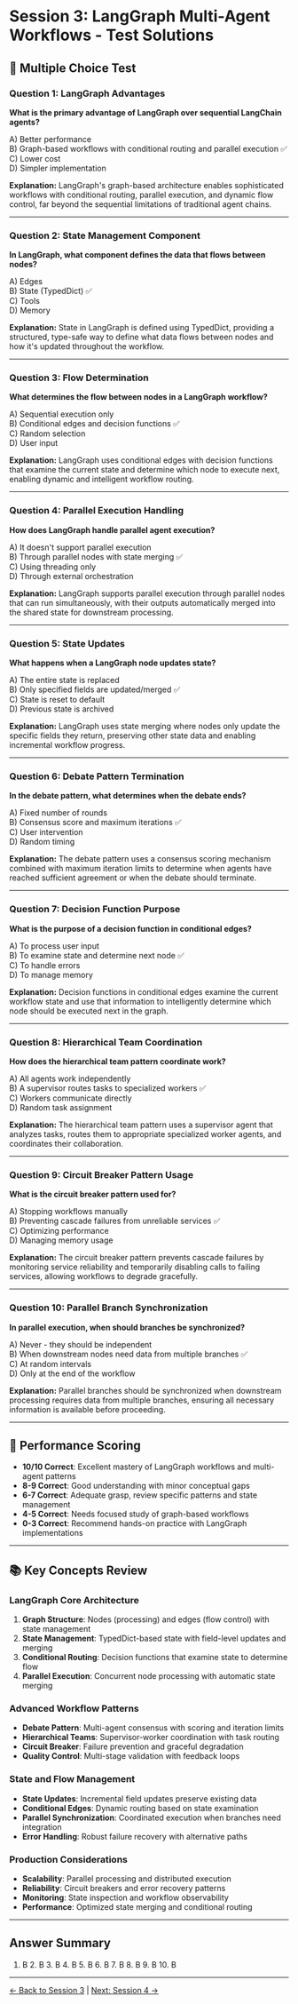 # Session 3: LangGraph Multi-Agent Workflows - Test Solutions

## 📝 Multiple Choice Test

### Question 1: LangGraph Advantages
**What is the primary advantage of LangGraph over sequential LangChain agents?**

A) Better performance  
B) Graph-based workflows with conditional routing and parallel execution ✅  
C) Lower cost  
D) Simpler implementation  

**Explanation:** LangGraph's graph-based architecture enables sophisticated workflows with conditional routing, parallel execution, and dynamic flow control, far beyond the sequential limitations of traditional agent chains.

---

### Question 2: State Management Component
**In LangGraph, what component defines the data that flows between nodes?**

A) Edges  
B) State (TypedDict) ✅  
C) Tools  
D) Memory  

**Explanation:** State in LangGraph is defined using TypedDict, providing a structured, type-safe way to define what data flows between nodes and how it's updated throughout the workflow.

---

### Question 3: Flow Determination
**What determines the flow between nodes in a LangGraph workflow?**

A) Sequential execution only  
B) Conditional edges and decision functions ✅  
C) Random selection  
D) User input  

**Explanation:** LangGraph uses conditional edges with decision functions that examine the current state and determine which node to execute next, enabling dynamic and intelligent workflow routing.

---

### Question 4: Parallel Execution Handling
**How does LangGraph handle parallel agent execution?**

A) It doesn't support parallel execution  
B) Through parallel nodes with state merging ✅  
C) Using threading only  
D) Through external orchestration  

**Explanation:** LangGraph supports parallel execution through parallel nodes that can run simultaneously, with their outputs automatically merged into the shared state for downstream processing.

---

### Question 5: State Updates
**What happens when a LangGraph node updates state?**

A) The entire state is replaced  
B) Only specified fields are updated/merged ✅  
C) State is reset to default  
D) Previous state is archived  

**Explanation:** LangGraph uses state merging where nodes only update the specific fields they return, preserving other state data and enabling incremental workflow progress.

---

### Question 6: Debate Pattern Termination
**In the debate pattern, what determines when the debate ends?**

A) Fixed number of rounds  
B) Consensus score and maximum iterations ✅  
C) User intervention  
D) Random timing  

**Explanation:** The debate pattern uses a consensus scoring mechanism combined with maximum iteration limits to determine when agents have reached sufficient agreement or when the debate should terminate.

---

### Question 7: Decision Function Purpose
**What is the purpose of a decision function in conditional edges?**

A) To process user input  
B) To examine state and determine next node ✅  
C) To handle errors  
D) To manage memory  

**Explanation:** Decision functions in conditional edges examine the current workflow state and use that information to intelligently determine which node should be executed next in the graph.

---

### Question 8: Hierarchical Team Coordination
**How does the hierarchical team pattern coordinate work?**

A) All agents work independently  
B) A supervisor routes tasks to specialized workers ✅  
C) Workers communicate directly  
D) Random task assignment  

**Explanation:** The hierarchical team pattern uses a supervisor agent that analyzes tasks, routes them to appropriate specialized worker agents, and coordinates their collaboration.

---

### Question 9: Circuit Breaker Pattern Usage
**What is the circuit breaker pattern used for?**

A) Stopping workflows manually  
B) Preventing cascade failures from unreliable services ✅  
C) Optimizing performance  
D) Managing memory usage  

**Explanation:** The circuit breaker pattern prevents cascade failures by monitoring service reliability and temporarily disabling calls to failing services, allowing workflows to degrade gracefully.

---

### Question 10: Parallel Branch Synchronization
**In parallel execution, when should branches be synchronized?**

A) Never - they should be independent  
B) When downstream nodes need data from multiple branches ✅  
C) At random intervals  
D) Only at the end of the workflow  

**Explanation:** Parallel branches should be synchronized when downstream processing requires data from multiple branches, ensuring all necessary information is available before proceeding.

---

## 🎯 Performance Scoring

- **10/10 Correct**: Excellent mastery of LangGraph workflows and multi-agent patterns
- **8-9 Correct**: Good understanding with minor conceptual gaps
- **6-7 Correct**: Adequate grasp, review specific patterns and state management
- **4-5 Correct**: Needs focused study of graph-based workflows
- **0-3 Correct**: Recommend hands-on practice with LangGraph implementations

---

## 📚 Key Concepts Review

### LangGraph Core Architecture
1. **Graph Structure**: Nodes (processing) and edges (flow control) with state management
2. **State Management**: TypedDict-based state with field-level updates and merging
3. **Conditional Routing**: Decision functions that examine state to determine flow
4. **Parallel Execution**: Concurrent node processing with automatic state merging

### Advanced Workflow Patterns
- **Debate Pattern**: Multi-agent consensus with scoring and iteration limits
- **Hierarchical Teams**: Supervisor-worker coordination with task routing
- **Circuit Breaker**: Failure prevention and graceful degradation
- **Quality Control**: Multi-stage validation with feedback loops

### State and Flow Management
- **State Updates**: Incremental field updates preserve existing data
- **Conditional Edges**: Dynamic routing based on state examination
- **Parallel Synchronization**: Coordinated execution when branches need integration
- **Error Handling**: Robust failure recovery with alternative paths

### Production Considerations
- **Scalability**: Parallel processing and distributed execution
- **Reliability**: Circuit breakers and error recovery patterns
- **Monitoring**: State inspection and workflow observability
- **Performance**: Optimized state merging and conditional routing

---

## Answer Summary
1. B  2. B  3. B  4. B  5. B  6. B  7. B  8. B  9. B  10. B

---

[← Back to Session 3](Session3_LangGraph_Multi_Agent_Workflows.md) | [Next: Session 4 →](Session4_CrewAI_Team_Orchestration.md)